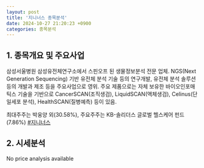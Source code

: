 ```yaml
---
layout: post
title: '지니너스 종목분석'
date: 2024-10-27 21:20:23 +0900
categories: 종목분석
---
```


## 1. 종목개요 및 주요사업

삼성서울병원 삼성유전체연구소에서 스핀오프 된 생물정보분석 전문 업체. NGS(Next Generation Sequencing) 기반 유전체 분석 기술 등의 연구개발, 유전체 분석 솔루션 등의 개발과 제조 등을 주요사업으로 영위. 주요 제품으로는 자체 보유한 바이오인포매틱스 기술을 기반으로 CancerSCAN(조직생검), LiquidSCAN(액체생검), Celinus(단일세포 분석), HealthSCAN(질병예측) 등이 있음.

최대주주는 박웅양 외(30.58%), 주요주주는 KB-솔리더스 글로벌 헬스케어 펀드(7.86%)
[#지니너스](#)

## 2. 시세분석

No price analysis available
